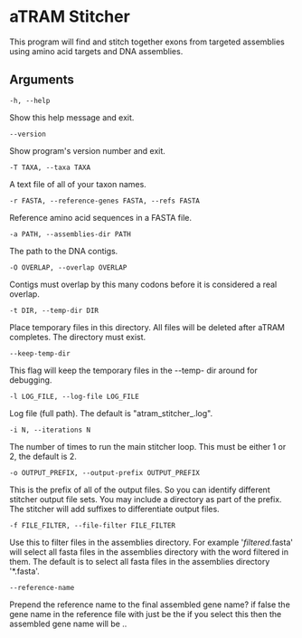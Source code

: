 # aTRAM Stitcher

This program will find and stitch together exons from targeted
assemblies using amino acid targets and DNA assemblies.

 ## Arguments

`-h, --help`

Show this help message and exit.

`--version`

Show program's version number and exit.

`-T TAXA, --taxa TAXA`

A text file of all of your taxon names.

`-r FASTA, --reference-genes FASTA, --refs FASTA`

Reference amino acid sequences in a FASTA file.

`-a PATH, --assemblies-dir PATH`

The path to the DNA contigs.

`-O OVERLAP, --overlap OVERLAP`

Contigs must overlap by this many codons before it is
considered a real overlap.

`-t DIR, --temp-dir DIR`

Place temporary files in this directory. All files
will be deleted after aTRAM completes. The directory
must exist.

`--keep-temp-dir`

This flag will keep the temporary files in the --temp-
dir around for debugging.

`-l LOG_FILE, --log-file LOG_FILE`

Log file (full path). The default is
"atram_stitcher_<date>.log".

`-i N, --iterations N `

The number of times to run the main stitcher loop.
This must be either 1 or 2, the default is 2.

`-o OUTPUT_PREFIX, --output-prefix OUTPUT_PREFIX`

This is the prefix of all of the output files. So you
can identify different stitcher output file sets. You
may include a directory as part of the prefix. The
stitcher will add suffixes to differentiate output
files.

`-f FILE_FILTER, --file-filter FILE_FILTER`

Use this to filter files in the assemblies directory.
For example '*filtered*.fasta' will select all fasta
files in the assemblies directory with the word
filtered in them. The default is to select all fasta
files in the assemblies directory '*.fasta'.

`--reference-name`

Prepend the reference name to the final assembled gene
name? if false the gene name in the reference file
with just be the <taxon-name> if you select this then
the assembled gene name will be <reference-
name>.<taxon-name>.
